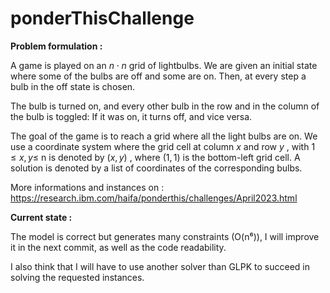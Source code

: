 
# ponderThisChallenge
__Problem formulation :__

A game is played on an $n\cdot n$ grid of lightbulbs. We are given an initial state where some of the bulbs are off and some are on. Then, at every step a bulb in the off state is chosen.

The bulb is turned on, and every other bulb in the row and in the column of the bulb is toggled: If it was on, it turns off, and vice versa.

The goal of the game is to reach a grid where all the light bulbs are on. We use a coordinate system where the grid cell at column $x$ and row $y$ , with $1 \leqslant x,y \leqslant$ n is denoted by $(x,y)$ , where $(1,1)$ is the bottom-left grid cell. A solution is denoted by a list of coordinates of the corresponding bulbs.

More informations and instances on : https://research.ibm.com/haifa/ponderthis/challenges/April2023.html

__Current state :__

The model is correct but generates many constraints (O(n⁶)), I will improve it in the next commit, as well as the code readability.

I also think that I will have to use another solver than GLPK to succeed in solving the requested instances.
